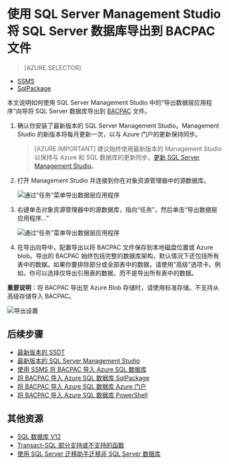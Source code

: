 
<properties
   pageTitle="使用 SQL Server Management Studio 将 SQL Server 数据库导出到 BACPAC 文件"
   description="Azure SQL 数据库, 数据库迁移, 导出数据库, 导出 BACPAC 文件, 导出数据层应用程序向导"
   services="sql-database"
   documentationCenter=""
   authors="carlrabeler"
   manager="jeffreyg"
   editor=""/>

<tags
   ms.service="sql-database"
   ms.date="05/31/2016"
   wacn.date=""/>

# 使用 SQL Server Management Studio 将 SQL Server 数据库导出到 BACPAC 文件

> [AZURE.SELECTOR]
- [SSMS](/documentation/articles/sql-database-cloud-migrate-compatible-export-bacpac-ssms)
- [SqlPackage](/documentation/articles/sql-database-cloud-migrate-compatible-export-bacpac-sqlpackage)

 
本文说明如何使用 SQL Server Management Studio 中的“导出数据层应用程序”向导将 SQL Server 数据库导出到 [BACPAC](https://msdn.microsoft.com/zh-cn/library/ee210546.aspx#Anchor_4) 文件。

1. 确认你安装了最新版本的 SQL Server Management Studio。Management Studio 的新版本将每月更新一次，以与 Azure 门户的更新保持同步。

	 > [AZURE.IMPORTANT] 建议始终使用最新版本的 Management Studio 以保持与 Azure 和 SQL 数据库的更新同步。[更新 SQL Server Management Studio](https://msdn.microsoft.com/zh-cn/library/mt238290.aspx)。

2. 打开 Management Studio 并连接到你在对象资源管理器中的源数据库。

	![通过“任务”菜单导出数据层应用程序](./media/sql-database-cloud-migrate/MigrateUsingBACPAC01.png)

3. 右键单击对象资源管理器中的源数据库，指向“任务”，然后单击“导出数据层应用程序...”

	![通过“任务”菜单导出数据层应用程序](./media/sql-database-cloud-migrate/TestForCompatibilityUsingSSMS01.png)

4. 在导出向导中，配置导出以将 BACPAC 文件保存到本地磁盘位置或 Azure blob。导出的 BACPAC 始终包括完整的数据库架构，默认情况下还包括所有表中的数据。如果你要排除部分或全部表中的数据，请使用“高级”选项卡。例如，你可以选择仅导出引用表的数据，而不是导出所有表中的数据。

**重要说明**：将 BACPAC 导出至 Azure Blob 存储时，请使用标准存储。不支持从高级存储导入 BACPAC。

![导出设置](./media/sql-database-cloud-migrate/MigrateUsingBACPAC02.png)


## 后续步骤

- [最新版本的 SSDT](https://msdn.microsoft.com/zh-cn/library/mt204009.aspx)
- [最新版本的 SQL Server Management Studio](https://msdn.microsoft.com/zh-cn/library/mt238290.aspx)
- [使用 SSMS 将 BACPAC 导入 Azure SQL 数据库](/documentation/articles/sql-database-cloud-migrate-compatible-import-bacpac-ssms)
- [将 BACPAC 导入 Azure SQL 数据库 SqlPackage](/documentation/articles/sql-database-cloud-migrate-compatible-import-bacpac-sqlpackage)
- [将 BACPAC 导入 Azure SQL 数据库 Azure 门户](/documentation/articles/sql-database-import)
- [将 BACPAC 导入 Azure SQL 数据库 PowerShell](/documentation/articles/sql-database-import-powershell)

## 其他资源

- [SQL 数据库 V12](/documentation/articles/sql-database-v12-whats-new)
- [Transact-SQL 部分支持或不支持的函数](/documentation/articles/sql-database-transact-sql-information)
- [使用 SQL Server 迁移助手迁移非 SQL Server 数据库](http://blogs.msdn.com/b/ssma/)

<!---HONumber=Mooncake_0704_2016-->